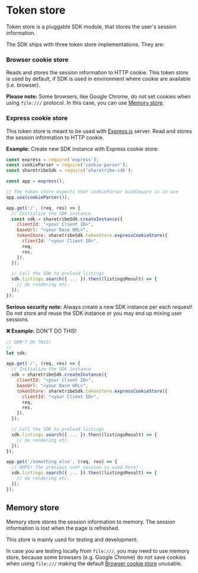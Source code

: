 # Token store

Token store is a pluggable SDK module, that stores the user's session information.

The SDK ships with three token store implementations. They are:

### Browser cookie store

Reads and stores the session information to HTTP cookie. This token store
is used by default, if SDK is used in environment where cookie are
available (i.e. browser).

**Please note:** Some browsers, like Google Chrome, do not set cookies
when using `file:///` protocol. In this case, you can use [Memory
store](#memory-store).

### Express cookie store

This token store is meant to be used with
[Express.js](https://expressjs.com/) server. Read and stores the
session information to HTTP cookie.

**Example:** Create new SDK instance with Express cookie store:

``` js
const express = require('express');
const cookieParser = require('cookie-parser');
const sharetribeSdk = require('sharetribe-sdk');

const app = express();

// The token store expects that cookieParser middleware is in use
app.use(cookieParser());

app.get('/', (req, res) => {
  // Initialize the SDK instance
  const sdk = sharetribeSdk.createInstance({
    clientId: "<your Client ID>",
    baseUrl: "<your Base URL>",
    tokenStore: sharetribeSdk.tokenStore.expressCookieStore({
      clientId: "<your Client ID>",
      req,
      res,
    }),
  });

  // Call the SDK to preload listings
  sdk.listings.search({ ... }).then((listingsResult) => {
    // do rendering etc.
  });
});
```

**Serious security note:** Always create a new SDK instance per each request! Do not store and reuse the SDK instance or you may end up mixing user sessions.

**❌ Example:** DON'T DO THIS!

``` js
// DON'T DO THIS!
//
let sdk;

app.get('/', (req, res) => {
  // Initialize the SDK instance
  sdk = sharetribeSdk.createInstance({
    clientId: "<your Client ID>",
    baseUrl: "<your Base URL>",
    tokenStore: sharetribeSdk.tokenStore.expressCookieStore({
      clientId: "<your Client ID>",
      req,
      res,
    }),
  });

  // Call the SDK to preload listings
  sdk.listings.search({ ... }).then((listingsResult) => {
    // do rendering etc.
  });
});

app.get('/something_else', (req, res) => {
  // OOPS! The previous user session is used here!
  sdk.listings.search({ ... }).then((listingsResult) => {
    // do rendering etc.
  });
});

```

## Memory store

Memory store stores the session information to memory. The session information is lost when the page is refreshed.

This store is mainly used for testing and development.

In case you are testing locally from `file:///`, you may need to use memory store, because some browsers (e.g. Google Chrome) do not save cookies when using `file:///` making the default [Browser cookie store](#browser-cookie-store) unusable.
